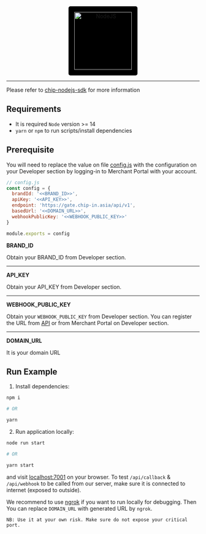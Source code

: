 <div align="center">
    <a href="https://nodejs.org">
        <img
            alt="NodeJS"
            src="https://upload.wikimedia.org/wikipedia/commons/thumb/d/d9/Node.js_logo.svg/2560px-Node.js_logo.svg.png"
            width="150"
            style="background-color:black;padding:15px;border-radius:5px">
    </a>
</div>

---

Please refer to [chip-nodejs-sdk](https://github.com/CHIPAsia/chip-nodejs-sdk) for more information

## Requirements
* It is required `Node` version >= 14
* `yarn` or `npm` to run scripts/install dependencies

## Prerequisite
You will need to replace the value on file [config.js](./config.js) with the configuration on your Developer section by logging-in to Merchant Portal with your account.

```javascript
// config.js
const config = {
  brandId: '<<BRAND_ID>>',
  apiKey: '<<API_KEY>>',
  endpoint: 'https://gate.chip-in.asia/api/v1',
  basedUrl: '<<DOMAIN_URL>>',
  webhookPublicKey: '<<WEBHOOK_PUBLIC_KEY>>'
}

module.exports = config
```

**BRAND_ID**

Obtain your BRAND_ID from Developer section.

---
**API_KEY**

Obtain your API_KEY from Developer section.

---

**WEBHOOK_PUBLIC_KEY**

Obtain your `WEBHOOK_PUBLIC_KEY` from Developer section. You can register the URL from [API](https://developer.chip-in.asia/api) or from Merchant Portal on Developer section.

---

**DOMAIN_URL**

It is your domain URL

## Run Example
1. Install dependencies:
```bash
npm i 

# OR

yarn
```

2. Run application locally:
```bash
node run start

# OR

yarn start
```

and visit [localhost:7001](http://localhost:7001) on your browser.
To test `/api/callback` & `/api/webhook` to be called from our server, make sure it is connected to internet (exposed to outside). 

We recommend to use [ngrok](https://ngrok.com/) if you want to run locally for debugging. Then You can replace `DOMAIN_URL` with generated URL by `ngrok`. 

`NB: Use it at your own risk. Make sure do not expose your critical port.`
